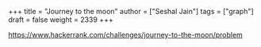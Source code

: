 +++
title = "Journey to the moon"
author = ["Seshal Jain"]
tags = ["graph"]
draft = false
weight = 2339
+++

<https://www.hackerrank.com/challenges/journey-to-the-moon/problem>
